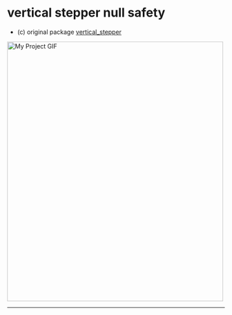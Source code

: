# vertical stepper null safety

* (c) original package  [vertical_stepper](https://pub.dev/packages/vertical_stepper)

<img src="https://github.com/laevad/vertical_stepper_null_safety/blob/master/assets/example.gif?raw=true" alt="My Project GIF" width="500" height="600">
<hr>